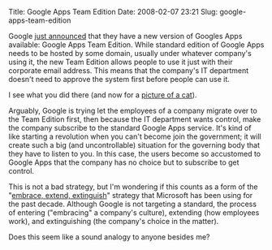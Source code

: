 Title: Google Apps Team Edition
Date: 2008-02-07 23:21
Slug: google-apps-team-edition

Google [just
announced](http://googleblog.blogspot.com/2008/02/its-all-about-teamwork.html)
that they have a new version of Googles Apps available: Google Apps Team
Edition. While standard edition of Google Apps needs to be hosted by
some domain, usually under whatever company's using it, the new Team
Edition allows people to use it just with their corporate email address.
This means that the company's IT department doesn't need to approve the
system first before people can use it.

I see what you did there (and now for a [picture of a
cat](http://www.austinchronicle.com/binary/c3922e57/i_see_what_you_did_there.jpg)).

Arguably, Google is trying let the employees of a company migrate over
to the Team Edition first, then because the IT department wants control,
make the company subscribe to the standard Google Apps service. It's
kind of like starting a revolution when you can't become join the
government; it will create such a big (and uncontrollable) situation for
the governing body that they have to listen to you. In this case, the
users become so accustomed to Google Apps that the company has no choice
but to subscribe to get control.

This is not a bad strategy, but I'm wondering if this counts as a form
of the "[embrace, extend,
extinguish](http://en.wikipedia.org/wiki/Embrace%2C_extend_and_extinguish)"
strategy that Microsoft has been using for the past decade. Although
Google is not targeting a standard, the process of entering ("embracing"
a company's culture), extending (how employees work), and extinguishing
(the company's choice in the matter).

Does this seem like a sound analogy to anyone besides me?

